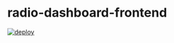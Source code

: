 # radio-dashboard-frontend
[![deploy](https://github.com/toadless/radio-dashboard-frontend/actions/workflows/nextjs.yml/badge.svg)](https://github.com/toadless/radio-dashboard-frontend/actions/workflows/nextjs.yml)